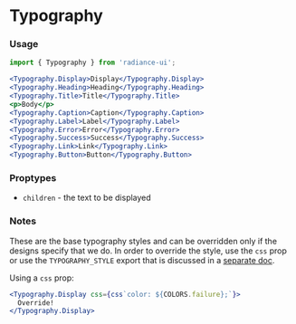 # Typography
### Usage

```jsx
import { Typography } from 'radiance-ui';

<Typography.Display>Display</Typography.Display>
<Typography.Heading>Heading</Typography.Heading>
<Typography.Title>Title</Typography.Title>
<p>Body</p>
<Typography.Caption>Caption</Typography.Caption>
<Typography.Label>Label</Typography.Label>
<Typography.Error>Error</Typography.Error>
<Typography.Success>Success</Typography.Success>
<Typography.Link>Link</Typography.Link>
<Typography.Button>Button</Typography.Button>
```

<!-- STORY -->

### Proptypes
- `children` - the text to be displayed

### Notes
These are the base typography styles and can be overridden only if the
designs specify that we do. In order to override the style, use the
`css` prop or use the `TYPOGRAPHY_STYLE` export that is discussed in a
[separate doc](https://github.com/pocketderm/radiance-ui/tree/master/docs/typograpy_style.md).

Using a `css` prop:
```jsx
<Typography.Display css={css`color: ${COLORS.failure};`}>
  Override!
</Typography.Display>
```

